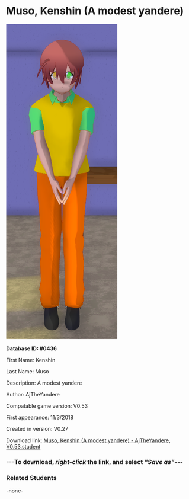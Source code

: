 # Muso, Kenshin (A modest yandere)

<img src="../../Files/Images/Muso, Kenshin (A modest yandere).png" title="Muso, Kenshin (A modest yandere) - AjTheYandere, V0.53">

**Database ID: #0436**

First Name: Kenshin

Last Name: Muso

Description: A modest yandere

Author: AjTheYandere

Compatable game version: V0.53

First appearance: 11/3/2018

Created in version: V0.27

Download link: <a href="https://raw.githubusercontent.com/Arbiter1223/Daigaku-Gurashi-Custom-Students/master/Files/Student%20Files/Muso%2C%20Kenshin%20(A%20modest%20yandere)%20-%20AjTheYandere%2C%20V0.53.student">Muso, Kenshin (A modest yandere) - AjTheYandere, V0.53.student</a>

### ---**To download, _right-click_ the link, and select _"Save as"_**---

### Related Students

-none-
